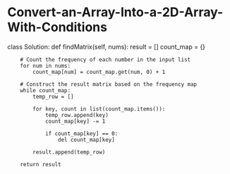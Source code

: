 # Convert-an-Array-Into-a-2D-Array-With-Conditions

class Solution:
    def findMatrix(self, nums):
        result = []
        count_map = {}

        # Count the frequency of each number in the input list
        for num in nums:
            count_map[num] = count_map.get(num, 0) + 1

        # Construct the result matrix based on the frequency map
        while count_map:
            temp_row = []

            for key, count in list(count_map.items()):
                temp_row.append(key)
                count_map[key] -= 1

                if count_map[key] == 0:
                    del count_map[key]

            result.append(temp_row)

        return result
